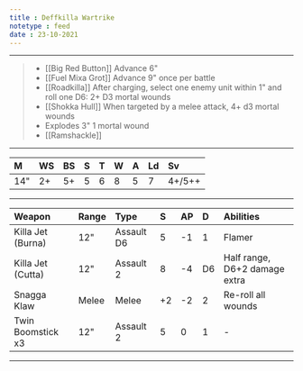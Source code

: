 ```yaml
---
title : Deffkilla Wartrike
notetype : feed
date : 23-10-2021
---
```


---

> - [[Big Red Button]] Advance 6"
> - [[Fuel Mixa Grot]] Advance 9" once per battle
> - [[Roadkilla]] After charging, select one enemy unit within 1" and roll one D6: 2+ D3 mortal wounds
> - [[Shokka Hull]] When targeted by a melee attack, 4+ d3 mortal wounds
> - Explodes 3" 1 mortal wound
> - [[Ramshackle]]

---

| M   | WS  | BS  | S   | T   | W   | A   | Ld  | Sv     |
|:--- |:--- |:--- |:--- |:--- |:--- |:--- |:--- |:------ |
| 14" | 2+  | 5+  | 5   | 6   | 8   | 5   | 7   | 4+/5++ |

---

| Weapon            | Range | Type       | S   | AP  | D   | Abilities                     |
|:----------------- |:----- |:---------- |:--- |:--- |:--- |:----------------------------- |
| Killa Jet (Burna) | 12"   | Assault D6 | 5   | -1  | 1   | Flamer                        |
| Killa Jet (Cutta) | 12"   | Assault 2  | 8   | -4  | D6  | Half range, D6+2 damage extra |
| Snagga Klaw       | Melee | Melee      | +2  | -2  | 2   | Re-roll all wounds            |
| Twin Boomstick x3 | 12"   | Assault 2  | 5   | 0   | 1   | -                             |

---